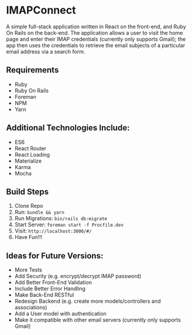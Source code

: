 # IMAPConnect

A simple full-stack application written in React on the front-end, and Ruby On Rails on the back-end. The application allows a user to visit the home page and enter their IMAP credentials (currently only supports Gmail); the app then uses the credentials to retrieve the email subjects of a particular email address via a search form.

## Requirements
* Ruby
* Ruby On Rails
* Foreman
* NPM
* Yarn

## Additional Technologies Include:
* ES6
* React Router
* React Loading
* Materialize
* Karma
* Mocha

## Build Steps

1. Clone Repo
2. Run: ```bundle && yarn```
3. Run Migrations: ```bin/rails db:migrate```
4. Start Server: ```foreman start -f Procfile.dev```
5. Visit: ```http://localhost:3000/#/```
6. Have Fun!!!


## Ideas for Future Versions:
* More Tests
* Add Security (e.g. encrypt/decrypt IMAP password)
* Add Better Front-End Validation
* Include Better Error Handling
* Make Back-End RESTful
* Redesign Backend (e.g. create more models/controllers and associations)
* Add a User model with authentication
* Make it compatible with other email servers (currently only supports Gmail)
